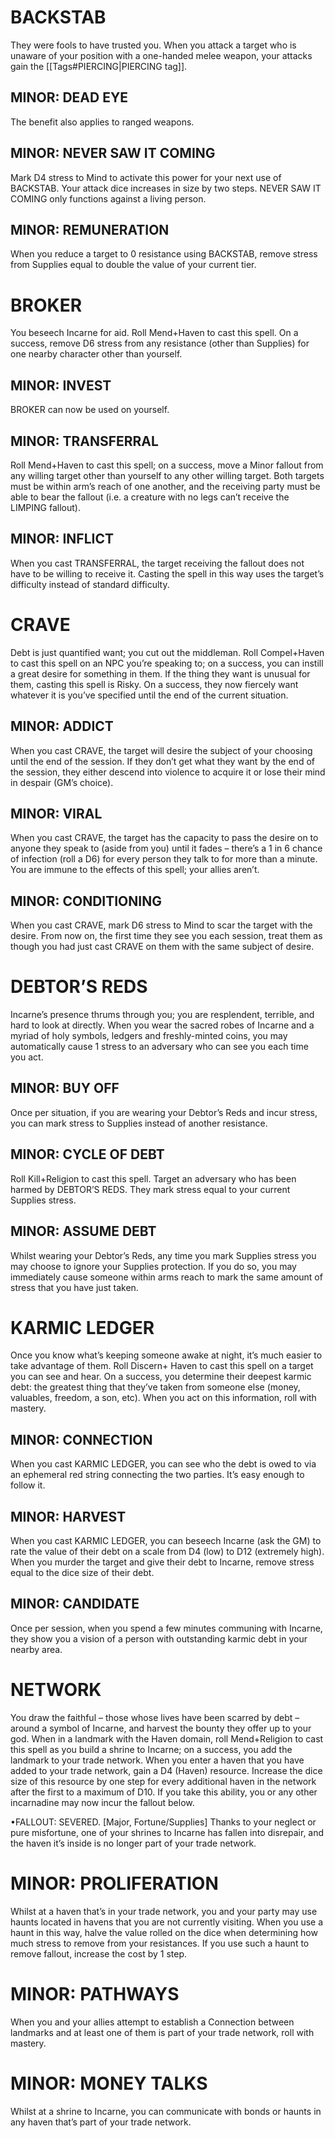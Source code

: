 # BACKSTAB
They were fools to have trusted you. When you attack a target who is unaware of your position with a one-handed melee weapon, your attacks gain the [[Tags#PIERCING|PIERCING tag]].

## MINOR: DEAD EYE
The benefit also applies to ranged weapons.

## MINOR: NEVER SAW IT COMING 
Mark D4 stress to Mind to activate this power for your next use of BACKSTAB. Your attack dice increases in size by two steps. NEVER SAW IT COMING only functions against a living person.

## MINOR: REMUNERATION
When you reduce a target to 0 resistance using BACKSTAB, remove stress from Supplies equal to double the value of your current tier.

# BROKER
You beseech Incarne for aid. Roll Mend+Haven to cast this spell. On a success, remove D6 stress from any resistance (other than Supplies) for one nearby character other than yourself.

## MINOR: INVEST
BROKER can now be used on yourself.

## MINOR: TRANSFERRAL
Roll Mend+Haven to cast this spell; on a success, move a Minor fallout from any willing target other than yourself to any other willing target. Both targets must be within arm’s reach of one another, and the receiving party must be able to bear the fallout (i.e. a creature with no legs can’t receive the LIMPING fallout).

## MINOR: INFLICT 
When you cast TRANSFERRAL, the target receiving the fallout does not have to be willing to receive it. Casting the spell in this way uses the target’s difficulty instead of standard difficulty.

# CRAVE
Debt is just quantified want; you cut out the middleman. Roll Compel+Haven to cast this spell on an NPC you’re speaking to; on a success, you can instill a great desire for something in them. If the thing they want is unusual for them, casting this spell is Risky. On a success, they now fiercely want whatever it is you’ve specified until the end of the current situation.

## MINOR: ADDICT
When you cast CRAVE, the target will desire the subject of your choosing until the end of the session. If they don’t get what they want by the end of the session, they either descend into violence to acquire it or lose their mind in despair (GM’s choice).

## MINOR: VIRAL
When you cast CRAVE, the target has the capacity to pass the desire on to anyone they speak to (aside from you) until it fades – there’s a 1 in 6 chance of infection (roll a D6) for every person they talk to for more than a minute. You are immune to the effects of this spell; your allies aren’t.

## MINOR: CONDITIONING
When you cast CRAVE, mark D6 stress to Mind to scar the target with the desire. From now on, the first time they see you each session, treat them as though you had just cast CRAVE on them with the same subject of desire.

# DEBTOR’S REDS
Incarne’s presence thrums through you; you are resplendent, terrible, and hard to look at directly. When you wear the sacred robes of Incarne and a myriad of holy symbols, ledgers and freshly-minted coins, you may automatically cause 1 stress to an adversary who can see you each time you act.

## MINOR: BUY OFF
Once per situation, if you are wearing your Debtor’s Reds and incur stress, you can mark stress to Supplies instead of another resistance. 

## MINOR: CYCLE OF DEBT
Roll Kill+Religion to cast this spell. Target an adversary who has been harmed by DEBTOR’S REDS. They mark stress equal to your current Supplies stress.

## MINOR: ASSUME DEBT
Whilst wearing your Debtor’s Reds, any time you mark Supplies stress you may choose to ignore your Supplies protection. If you do so, you may immediately cause someone within arms reach to mark the same amount of stress that you have just taken.

# KARMIC LEDGER
Once you know what’s keeping someone awake at night, it’s much easier to take advantage of them. Roll Discern+ Haven to cast this spell on a target you can see and hear. On a success, you determine their deepest karmic debt: the greatest thing that they’ve taken from someone else (money, valuables, freedom, a son, etc). When you act on this information, roll with mastery.

## MINOR: CONNECTION
When you cast KARMIC LEDGER, you can see who the debt is owed to via an ephemeral red string connecting the two parties. It’s easy enough to follow it. 

## MINOR: HARVEST 
When you cast KARMIC LEDGER, you can beseech Incarne (ask the GM) to rate the value of their debt on a scale from D4 (low) to D12 (extremely high). When you murder the target and give their debt to Incarne, remove stress equal to the dice size of their debt.

## MINOR: CANDIDATE
Once per session, when you spend a few minutes communing with Incarne, they show you a vision of a person with outstanding karmic debt in your nearby area.

# NETWORK
You draw the faithful – those whose lives have been scarred by debt – around a symbol of Incarne, and harvest the bounty they offer up to your god. When in a landmark with the Haven domain, roll Mend+Religion to cast this spell as you build a shrine to Incarne; on a success, you add the landmark to your trade network.
When you enter a haven that you have added to your trade network, gain a D4 (Haven) resource. Increase the dice size of this resource by one step for every additional haven in the network after the first to a maximum of D10. If you take this ability, you or any other incarnadine may now incur the fallout below.

•FALLOUT: SEVERED. [Major, Fortune/Supplies]
Thanks to your neglect or pure misfortune,
one of your shrines to Incarne has fallen
into disrepair, and the haven it’s inside is no
longer part of your trade network.

# MINOR: PROLIFERATION
Whilst at a haven that’s in your trade network, you and your party may use haunts located in havens that you are not currently visiting. When you use a haunt in this way, halve the value rolled on the dice when determining how much stress to remove from your resistances. If you use such a haunt to remove fallout, increase the cost by 1 step.

# MINOR: PATHWAYS 
When you and your allies attempt to establish a Connection between landmarks and at least one of them is part of your trade network, roll with mastery.

# MINOR: MONEY TALKS
Whilst at a shrine to Incarne, you can communicate with bonds or haunts in any haven that’s part of your trade network.